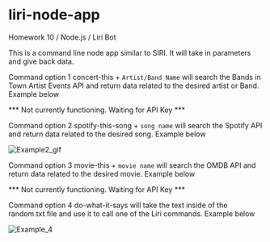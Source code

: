 # liri-node-app
Homework 10 / Node.js / Liri Bot

This is a command line node app similar to SIRI. It will take in parameters and give back data.

Command option 1
concert-this + `Artist/Band Name` will search the Bands in Town Artist Events API and return data related to the desired artist or Band. Example below

*** Not currently functioning. Waiting for API Key ***

Command option 2
spotify-this-song + `song name` will search the Spotify API and return data related to the desired song. Example below

![Example2_gif](https://i.imgur.com/1LVnrTZ.gif)


Command option 3
movie-this + `movie name` will search the OMDB API and return data related to the desired movie. Example below

*** Not currently functioning. Waiting for API Key ***


Command option 4
do-what-it-says will take the text inside of the random.txt file and use it to call one of the Liri commands. Example below

![Example_4](https://i.imgur.com/P4FhUuR.gif)
